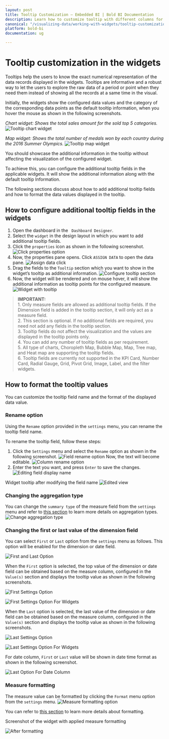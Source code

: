 ```yaml
---
layout: post
title: Tooltip Customization – Embedded BI | Bold BI Documentation
description: Learn how to customize tooltip with different columns for different widgets in Bold BI Embedded dashboard.
canonical: "/visualizing-data/working-with-widgets/tooltip-customization/"
platform: bold-bi
documentation: ug

---
```


# Tooltip customization in the widgets

Tooltips help the users to know the exact numerical representation of the data records displayed in the widgets.  Tooltips are informative and a robust way to let the users to explore the raw data of a period or point when they need them instead of showing all the records at a same time in the visual. 

Initially, the widgets show the configured data values and the category of the corresponding data points as the default tooltip information, when you hover the mouse as shown in the following screenshots.

*Chart widget: Shows the total sales amount for the sold top 5 categories.* 
 ![Tooltip chart widget](/static/assets/visualizing-data/working-with-widgets/images/Tooltip01.png)

*Map widget: Shows the total number of medals won by each country during the 2016 Summer Olympics.*
 ![Tooltip map widget](/static/assets/visualizing-data/working-with-widgets/images/Tooltip02.png)

You should showcase the additional information in the tooltip without affecting the visualization of the configured widget.

To achieve this, you can configure the additional tooltip fields in the applicable widgets. It will show the additional information along with the default tooltip Information. 

The following sections discuss about how to add additional tooltip fields and how to format the data values displayed in the tooltip.

## How to configure additional tooltip fields in the widgets

1.	Open the dashboard in the ` Dashboard Designer`. 
2.	Select the  `widget` in the design layout in which you want to add additional tooltip fields. 
3.	Click the `properties` icon as shown in the following screenshot.
 ![Click properties option](/static/assets/visualizing-data/working-with-widgets/images/Tooltip03.png)
4.	Now, the properties pane opens. Click `ASSIGN DATA` to open the data pane. 
 ![Assign data click](/static/assets/visualizing-data/working-with-widgets/images/Tooltip04.png)
5.	Drag the fields to the `Tooltip` section which you want to show in the widget’s tooltip as additional information.
 ![Configure tooltip section](/static/assets/visualizing-data/working-with-widgets/images/Tooltip05.png)
6.	Now, the widget will be rendered and on mouse hover, it will show the additional information as tooltip points for the configured measure. 
 ![Widget with tooltip](/static/assets/visualizing-data/working-with-widgets/images/Tooltip06.png)

> **IMPORTANT:** <br>
    1. Only measure fields are allowed as additional tooltip fields. If the Dimension field is added in the tooltip section, it will only act as a measure field.<br>
    2. This section is optional. If no additional fields are required, you need not add any fields in the tooltip section.<br>
    3. Tooltip fields do not affect the visualization and the values are displayed in the tooltip points only.<br> 
    4. You can add any number of tooltip fields as per requirement.<br>
    5. All type of charts, Choropleth Map, Bubble Map, Map, Tree map, and Heat map are supporting the tooltip fields.<br> 
    6. Tooltip fields are currently not supported in the KPI Card, Number Card, Radial Gauge, Grid, Pivot Grid, Image, Label, and the filter widgets. 

## How to format the tooltip values
You can customize the tooltip field name and the format of the displayed data value. 

### Rename option

Using the `Rename` option provided in the `settings` menu, you can rename the tooltip field name. 

To rename the tooltip field, follow these steps:
1.	Click the `Settings` menu and select the `Rename` option as shown in the following screenshot. 
 ![Field rename option](/static/assets/visualizing-data/working-with-widgets/images/Tooltip07.png)
Now, the text will become editable. 
 ![Column rename option](/static/assets/visualizing-data/working-with-widgets/images/Tooltip08.png)
2.	Enter the text you want, and press `Enter` to save the changes.
 ![Editing field display name](/static/assets/visualizing-data/working-with-widgets/images/Tooltip09.png)
 
Widget tooltip after modifying the field name
 ![Edited view](/static/assets/visualizing-data/working-with-widgets/images/Tooltip10.png)

### Changing the aggregation type
You can change the `summary type` of the measure field from the `settings` menu and refer to [this section](/visualizing-data/working-with-widgets/aggregating-value-columns-based-on-type/) to learn more details on aggregation types.
 ![Change aggregation type](/static/assets/visualizing-data/working-with-widgets/images/Tooltip11.png)

 ### Changing the first or last value of the dimension field

 You can select `First` or `Last` option from the `settings` menu as follows. This option will be enabled for the dimension or date field.

![First and Last Option](/static/assets/visualizing-data/working-with-widgets/images/first-last-settings.png)

When the `First` option is selected, the top value of the dimension or date field can be obtained based on the measure column, configured in the `Value(s)` section and displays the tooltip value as shown in the following screenshots.

![First Settings Option](/static/assets/visualizing-data/working-with-widgets/images/first-settings.png)

![First Settings Option For Widgets](/static/assets/visualizing-data/working-with-widgets/images/first-settings-widgets.png)

When the `Last` option is selected, the last value of the dimension or date field can be obtained based on the measure column, configured in the `Value(s)` section and displays the tooltip value as shown in the following screenshots.

![Last Settings Option](/static/assets/visualizing-data/working-with-widgets/images/last-settings.png)

![Last Settings Option For Widgets](/static/assets/visualizing-data/working-with-widgets/images/last-settings-widget.png)

For date column, `First` or `Last` value will be shown in date time format as shown in the  following screenshot.

![Last Option For Date Column](/static/assets/visualizing-data/working-with-widgets/images/last-settings-date-column.png)

### Measure formatting

The measure value can be formatted by clicking the `Format` menu option from the `settings` menu. 
 ![Measure formatting option](/static/assets/visualizing-data/working-with-widgets/images/Tooltip12.png)

You can refer to [this section](/visualizing-data/working-with-widgets/formatting-measure-type-column/) to learn more details about formatting. 

Screenshot of the widget with applied measure formatting

 ![After formatting](/static/assets/visualizing-data/working-with-widgets/images/Tooltip13.png)